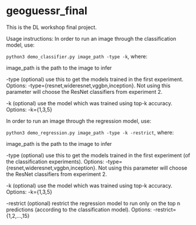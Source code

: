 # geoguessr_final
This is the DL workshop final project.

Usage instructions:
In order to run an image through the classification model, use:

```python3 demo_classifier.py image_path -type -k```, where:

image_path is the path to the image to infer

-type (optional) use this to get the models trained in the first experiment.
Options: -type={resnet,wideresnet,vggbn,inception}. Not using this parameter will choose the ResNet classifiers from experiment 2.

-k (optional) use the model which was trained using top-k accuracy. Options: -k={1,3,5}

In order to run an image through the regression model, use:

```python3 demo_regression.py image_path -type -k -restrict```, where:

image_path is the path to the image to infer

-type (optional) use this to get the models trained in the first experiment (of the classification experiments).
Options: -type={resnet,wideresnet,vggbn,inception}. Not using this parameter will choose the ResNet classifiers from experiment 2.

-k (optional) use the model which was trained using top-k accuracy. Options: -k={1,3,5}

-restrict (optional) restrict the regression model to run only on the top n predictions (according to the classification model). Options: -restrict={1,2,...,15}
